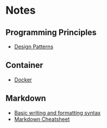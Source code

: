 # Notes

## Programming Principles
- [Design Patterns](https://github.com/eyeyar03/Notes/tree/main/design-patterns#design-patterns)

## Container
- [Docker](https://github.com/eyeyar03/Notes/tree/main/container/docker#docker)

## Markdown
- [Basic writing and formatting syntax](https://docs.github.com/en/get-started/writing-on-github/getting-started-with-writing-and-formatting-on-github/basic-writing-and-formatting-syntax)
- [Markdown Cheatsheet](https://github.com/adam-p/markdown-here/wiki/Markdown-Cheatsheet)

